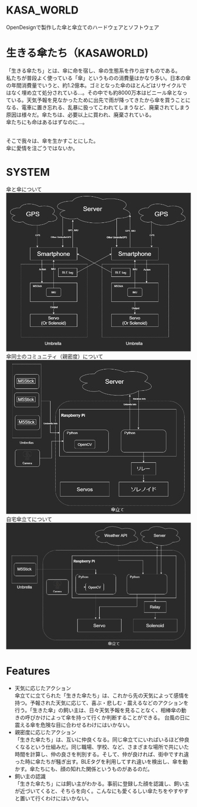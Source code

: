 # KASA_WORLD
OpenDesignで製作した傘と傘立てのハードウェアとソフトウェア

# 生きる傘たち（KASAWORLD)
 「生きる傘たち」とは、傘に命を宿し、傘の生態系を作り出すものである。 <br>
 私たちが普段よく使っている「傘」というものの消費量はかなり多い。日本の傘の年間消費量でいうと、約1.2億本。ゴミとなった傘のほとんどはリサイクルではなく埋め立て処分されている…。その中でも約8000万本はビニール傘となっている。天気予報を見なかったために出先で雨が降ってきたから傘を買うことになる、電車に置き忘れる、乱暴に扱ってこわれてしまうなど、廃棄されてしまう原因は様々だ。傘たちは、必要以上に買われ、廃棄されている。<br>
 傘たちにも命はあるはずなのに…。<br><br>
 
 そこで我々は、傘を生かすことにした。<br>
 傘に愛情を注ごうではないか。
  
 # SYSTEM
  傘と傘について
  ![画像の説明](img/kada_kada.png "kada")
  傘同士のコミュニティ（親密度）について
  ![画像の説明](img/kasatate_community.png "community")
  自宅傘立てについて
  ![画像の説明](img/kasatate_house.png "house")
  
 # Features
  
  - 天気に応じたアクション  <br>傘立てに立てられた「生きた傘たち」は、これから先の天気によって感情を持つ。予報された天気に応じて、喜ぶ・悲しむ・震えるなどのアクションを行う。「生きた傘」の飼い主は、日々天気予報を見ることなく、相棒傘の動きの呼びかけによって傘を持って行くか判断することができる。
 台風の日に震える傘を危険な目に合わせるわけにはいかない。
  - 親密度に応じたアクション  <br>「生きた傘たち」は、互いに仲良くなる。同じ傘立てにいればいるほど仲良くなるという仕組みだ。同じ職場、学校、など、さまざまな場所で共にいた時間を計算し、仲の良さを判別する。そして、仲が良ければ、街中ですれ違った時に傘たちが騒ぎ出す。BLEタグを利用してすれ違いを検出し、傘を動かす。傘たちにも、顔の知れた関係というものがあるのだ。
  - 飼い主の認識  <br>「生きた傘たち」には飼い主がわかる。事前に登録した顔を認識し、飼い主が近づいてくると、そちらを向く。こんなにも愛くるしい傘たちをやすやすと置いて行くわけにはいかない。


